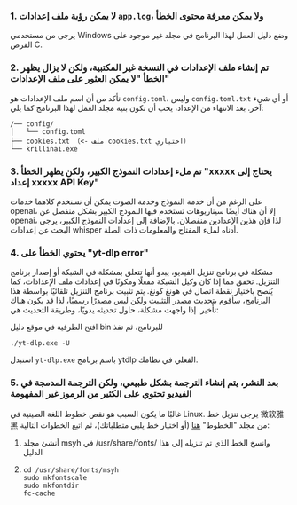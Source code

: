 ### 1. لا يمكن رؤية ملف إعدادات `app.log`، ولا يمكن معرفة محتوى الخطأ
يرجى من مستخدمي Windows وضع دليل العمل لهذا البرنامج في مجلد غير موجود على القرص C.

### 2. تم إنشاء ملف الإعدادات في النسخة غير المكتبية، ولكن لا يزال يظهر الخطأ "لا يمكن العثور على ملف الإعدادات"
تأكد من أن اسم ملف الإعدادات هو `config.toml`، وليس `config.toml.txt` أو أي شيء آخر.
بعد الانتهاء من الإعداد، يجب أن تكون بنية مجلد العمل لهذا البرنامج كما يلي:
```
/── config/
│   └── config.toml
├── cookies.txt （<- ملف cookies.txt اختياري）
└── krillinai.exe
```

### 3. تم ملء إعدادات النموذج الكبير، ولكن يظهر الخطأ "xxxxx يحتاج إلى إعداد xxxxx API Key"
على الرغم من أن خدمة النموذج وخدمة الصوت يمكن أن تستخدم كلاهما خدمات openai، إلا أن هناك أيضًا سيناريوهات تستخدم فيها النموذج الكبير بشكل منفصل عن openai، لذا فإن هذين الإعدادين منفصلان. بالإضافة إلى إعدادات النموذج الكبير، يرجى البحث عن إعدادات whisper أدناه لملء المفتاح والمعلومات ذات الصلة.

### 4. يحتوي الخطأ على "yt-dlp error"
مشكلة في برنامج تنزيل الفيديو، يبدو أنها تتعلق بمشكلة في الشبكة أو إصدار برنامج التنزيل. تحقق مما إذا كان وكيل الشبكة مفعلًا ومكونًا في إعدادات ملف الإعدادات، كما يُنصح باختيار نقطة اتصال في هونغ كونغ. يتم تثبيت برنامج التنزيل تلقائيًا بواسطة هذا البرنامج، سأقوم بتحديث مصدر التثبيت ولكن ليس مصدرًا رسميًا، لذا قد يكون هناك تأخير. إذا واجهت مشكلة، حاول تحديثه يدويًا، وطريقة التحديث هي:

افتح الطرفية في موقع دليل bin للبرنامج، ثم نفذ
```
./yt-dlp.exe -U
```
استبدل `yt-dlp.exe` باسم برنامج ytdlp الفعلي في نظامك.

### 5. بعد النشر، يتم إنشاء الترجمة بشكل طبيعي، ولكن الترجمة المدمجة في الفيديو تحتوي على الكثير من الرموز غير المفهومة
غالبًا ما يكون السبب هو نقص خطوط اللغة الصينية في Linux. يرجى تنزيل خط 微软雅黑 من مجلد "الخطوط" [هنا](https://modelscope.cn/models/Maranello/KrillinAI_dependency_cn/resolve/master/%E5%AD%97%E4%BD%93/msyh.ttc) (أو اختيار خط يلبي متطلباتك)، ثم اتبع الخطوات التالية:
1. أنشئ مجلد msyh في /usr/share/fonts/ وانسخ الخط الذي تم تنزيله إلى هذا الدليل
2. 
    ```
    cd /usr/share/fonts/msyh
    sudo mkfontscale
    sudo mkfontdir
    fc-cache
    ```